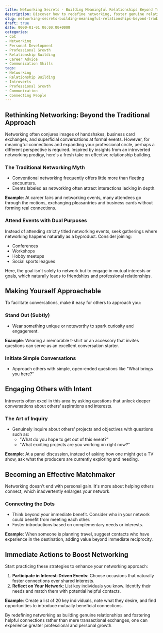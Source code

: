 ```yaml
---
title: Networking Secrets - Building Meaningful Relationships Beyond Traditional Events
description: Discover how to redefine networking, foster genuine relationships, and effectively connect people with this counterintuitive guide inspired by an introvert's remarkable approach.
slug: networking-secrets-building-meaningful-relationships-beyond-traditional-events
draft: true
date: 0000-01-01 00:00:00+0000
categories:
- CoC
- Networking
- Personal Development
- Professional Growth
- Relationship Building
- Career Advice
- Communication Skills  
tags:
- Networking
- Relationship Building
- Introverts
- Professional Growth
- Communication
- Connecting People
---
```


## Rethinking Networking: Beyond the Traditional Approach

Networking often conjures images of handshakes, business card exchanges, and superficial conversations at formal events. However, for meaningful connections and expanding your professional circle, perhaps a different perspective is required. Inspired by insights from an introverted networking prodigy, here's a fresh take on effective relationship building.

### The Traditional Networking Myth

- Conventional networking frequently offers little more than fleeting encounters.
- Events labeled as networking often attract interactions lacking in depth.

**Example**: At career fairs and networking events, many attendees go through the motions, exchanging pleasantries and business cards without forming real connections.

### Attend Events with Dual Purposes

Instead of attending strictly titled networking events, seek gatherings where networking happens naturally as a byproduct. Consider joining:

- Conferences
- Workshops
- Hobby meetups
- Social sports leagues

Here, the goal isn't solely to network but to engage in mutual interests or goals, which naturally leads to friendships and professional relationships.

## Making Yourself Approachable

To facilitate conversations, make it easy for others to approach you:

### Stand Out (Subtly)

- Wear something unique or noteworthy to spark curiosity and engagement.

**Example**: Wearing a memorable t-shirt or an accessory that invites questions can serve as an excellent conversation starter.

### Initiate Simple Conversations

- Approach others with simple, open-ended questions like "What brings you here?"

## Engaging Others with Intent

Introverts often excel in this area by asking questions that unlock deeper conversations about others’ aspirations and interests.

### The Art of Inquiry

- Genuinely inquire about others’ projects and objectives with questions such as:
  - "What do you hope to get out of this event?"
  - "What exciting projects are you working on right now?"

**Example**: At a panel discussion, instead of asking how one might get a TV show, ask what the producers are currently exploring and needing.

## Becoming an Effective Matchmaker

Networking doesn't end with personal gain. It's more about helping others connect, which inadvertently enlarges your network.

### Connecting the Dots

- Think beyond your immediate benefit. Consider who in your network could benefit from meeting each other.
- Foster introductions based on complementary needs or interests.

**Example**: When someone is planning travel, suggest contacts who have experience in the destination, adding value beyond immediate reciprocity.

## Immediate Actions to Boost Networking

Start practicing these strategies to enhance your networking approach:

1. **Participate in Interest-Driven Events**: Choose occasions that naturally foster connections over shared interests.
2. **Reflect on Your Network**: List key individuals you know. Identify their needs and match them with potential helpful contacts.

**Example**: Create a list of 20 key individuals, note what they desire, and find opportunities to introduce mutually beneficial connections.

By redefining networking as building genuine relationships and fostering helpful connections rather than mere transactional exchanges, one can experience greater professional and personal growth.
